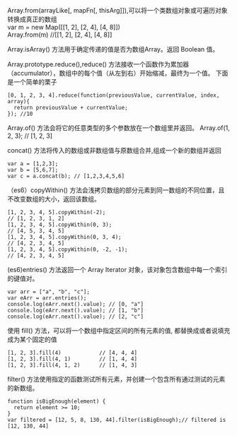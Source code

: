 Array.from(arrayLike[, mapFn[, thisArg]]),可以将一个类数组对象或可遍历对象转换成真正的数组<br>
var m = new Map([[1, 2], [2, 4], [4, 8]])<br>
Array.from(m) //[[1, 2], [2, 4], [4, 8]] <br>

Array.isArray() 方法用于确定传递的值是否为数组Array。返回 Boolean 值。<br>

Array.prototype.reduce(),reduce() 方法接收一个函数作为累加器（accumulator），数组中的每个值（从左到右）开始缩减，最终为一个值。
下面是一个简单的栗子

    [0, 1, 2, 3, 4].reduce(function(previousValue, currentValue, index, array){
      return previousValue + currentValue;
    }); //10


Array.of() 方法会将它的任意类型的多个参数放在一个数组里并返回。
Array.of(1, 2, 3);   // [1, 2, 3]

concat() 方法将传入的数组或非数组值与原数组合并,组成一个新的数组并返回

    var a = [1,2,3];
    var b = [5,6,7];
    var c = a.concat(b); // [1,2,3,4,5,6]

（es6）copyWithin() 方法会浅拷贝数组的部分元素到同一数组的不同位置，且不改变数组的大小，返回该数组。

    [1, 2, 3, 4, 5].copyWithin(-2);
    // [1, 2, 3, 1, 2]
    [1, 2, 3, 4, 5].copyWithin(0, 3);
    // [4, 5, 3, 4, 5]
    [1, 2, 3, 4, 5].copyWithin(0, 3, 4);
    // [4, 2, 3, 4, 5]
    [1, 2, 3, 4, 5].copyWithin(0, -2, -1);
    // [4, 2, 3, 4, 5]

(es6)entries() 方法返回一个 Array Iterator 对象，该对象包含数组中每一个索引的键值对。

    var arr = ["a", "b", "c"];
    var eArr = arr.entries();
    console.log(eArr.next().value); // [0, "a"]
    console.log(eArr.next().value); // [1, "b"]
    console.log(eArr.next().value); // [2, "c"]

使用 fill() 方法，可以将一个数组中指定区间的所有元素的值, 都替换成或者说填充成为某个固定的值

    [1, 2, 3].fill(4)            // [4, 4, 4]
    [1, 2, 3].fill(4, 1)         // [1, 4, 4]
    [1, 2, 3].fill(4, 1, 2)      // [1, 4, 3]

filter() 方法使用指定的函数测试所有元素，并创建一个包含所有通过测试的元素的新数组。

    function isBigEnough(element) {
      return element >= 10;
    }
    var filtered = [12, 5, 8, 130, 44].filter(isBigEnough);// filtered is [12, 130, 44]

